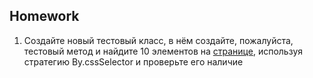 ## Homework

1. Создайте новый тестовый класс, в нём создайте, пожалуйста, тестовый метод и найдите 10 элементов на [странице](https://demowebshop.tricentis.com/), используя стратегию By.cssSelector и проверьте его наличие
